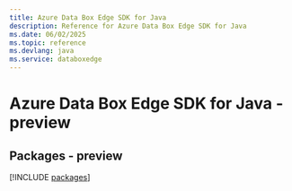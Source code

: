```yaml
---
title: Azure Data Box Edge SDK for Java
description: Reference for Azure Data Box Edge SDK for Java
ms.date: 06/02/2025
ms.topic: reference
ms.devlang: java
ms.service: databoxedge
---
```

# Azure Data Box Edge SDK for Java - preview
## Packages - preview
[!INCLUDE [packages](data-box-edge-index.md)]